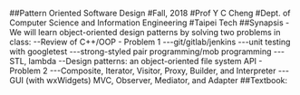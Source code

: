 ##Pattern Oriented Software Design
#Fall, 2018
#Prof Y C Cheng
#Dept. of Computer Science and Information Engineering
#Taipei Tech
##Synapsis
-We will learn object-oriented design patterns by solving two problems in class:
--Review of C++/OOP - Problem 1
---git/gitlab/jenkins
---unit testing with googletest
---strong-styled pair programming/mob programming
---STL, lambda
--Design patterns: an object-oriented file system API - Problem 2
---Composite, Iterator, Visitor, Proxy, Builder, and Interpreter
---GUI (with wxWidgets) MVC, Observer, Mediator, and Adapter
##Textbook:
